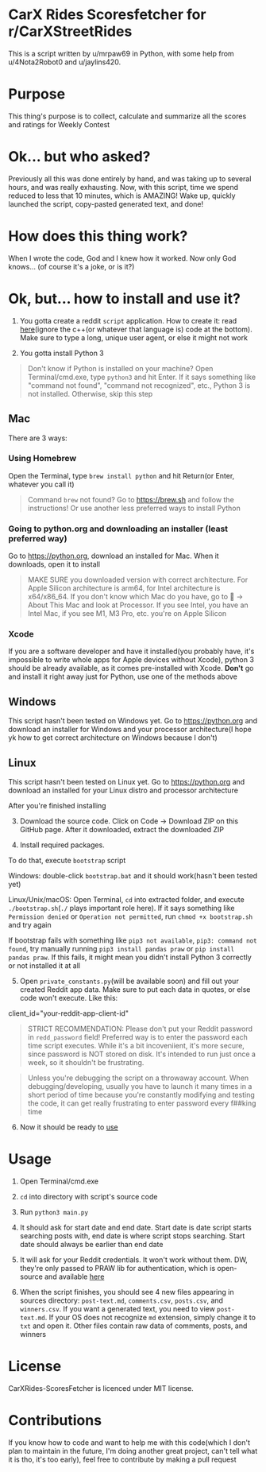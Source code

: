 # CarX Rides Scoresfetcher for r/CarXStreetRides

This is a script written by u/mrpaw69 in Python, with some help from u/4Nota2Robot0 and u/jaylins420.

# Purpose

This thing's purpose is to collect, calculate and summarize all the scores and ratings for Weekly Contest

# Ok... but who asked?
Previously all this was done entirely by hand, and was taking up to several hours, and was really exhausting. Now, with this script, time we spend reduced to less that 10 minutes, which is AMAZING! Wake up, quickly launched the script, copy-pasted generated text, and done!

# How does this thing work?

When I wrote the code, God and I knew how it worked. Now only God knows... (of course it's a joke, or is it?)

# Ok, but... how to install and use it?

1. You gotta create a reddit `script` application. How to create it: read [here](https://redditclient.readthedocs.io/en/latest/oauth/)(ignore the c++(or whatever that language is) code at the bottom). Make sure to type a long, unique user agent, or else it might not work

2. You gotta install Python 3
>Don't know if Python is installed on your machine? Open Terminal/cmd.exe, type `python3` and hit Enter. If it says something like "command not found", "command not recognized", etc., Python 3 is not installed. Otherwise, skip this step

## Mac

There are 3 ways:

### Using Homebrew

Open the Terminal, type `brew install python` and hit Return(or Enter, whatever you call it)
>Command `brew` not found? Go to https://brew.sh and follow the instructions! Or use another less preferred ways to install Python

### Going to python.org and downloading an installer (least preferred way)

Go to https://python.org, download an installed for Mac. When it downloads, open it to install
> MAKE SURE you downloaded version with correct architecture. For Apple Silicon architecture is arm64, for Intel architecture is x64/x86_64. If you don't know which Mac do you have, go to  -> About This Mac and look at Processor. If you see Intel, you have an Intel Mac, if you see M1, M3 Pro, etc. you're on Apple Silicon

### Xcode

If you are a software developer and have it installed(you probably have, it's impossible to write whole apps for Apple devices without Xcode), python 3 should be already available, as it comes pre-installed with Xcode. **Don't** go and install it right away just for Python, use one of the methods above

## Windows

This script hasn't been tested on Windows yet. Go to https://python.org and download an installer for Windows and your processor architecture(I hope yk how to get correct architecture on Windows because I don't)

## Linux

This script hasn't been tested on Linux yet. Go to https://python.org and download an installed for your Linux distro and processor architecture

After you're finished installing

3. Download the source code. Click on Code -> Download ZIP on this GitHub page. After it downloaded, extract the downloaded ZIP

4. Install required packages.

To do that, execute `bootstrap` script

Windows: double-click `bootstrap.bat` and it should work(hasn't been tested yet)

Linux/Unix/macOS: Open Terminal, `cd` into extracted folder, and execute `./bootstrap.sh`(`./` plays important role here). If it says something like `Permission denied` or `Operation not permitted`, run `chmod +x bootstrap.sh` and try again

If bootstrap fails with something like `pip3 not available`, `pip3: command not found`, try manually running `pip3 install pandas praw` or `pip install pandas praw`. If this fails, it might mean you didn't install Python 3 correctly or not installed it at all

5. Open `private_constants.py`(will be available soon) and fill out your created Reddit app data. Make sure to put each data in quotes, or else code won't execute. Like this:

client_id="your-reddit-app-client-id"
>STRICT RECOMMENDATION: Please don't put your Reddit password in `redd_password` field! Preferred way is to enter the password each time script executes. While it's a bit incoveniient, it's more secure, since password is NOT stored on disk. It's intended to run just once a week, so it shouldn't be frustrating.

>Unless you're debugging the script on a throwaway account. When debugging/developing, usually you have to launch it many times in a short period of time because you're constantly modifying and testing the code, it can get really frustrating to enter password every f##king time

6. Now it should be ready to [use](#usage)

# Usage

1. Open Terminal/cmd.exe

2. `cd` into directory with script's source code

3. Run `python3 main.py`

4. It should ask for start date and end date. Start date is date script starts searching posts with, end date is where script stops searching. Start date should always be earlier than end date

5. It will ask for your Reddit credentials. It won't work without them. DW, they're only passed to PRAW lib for authentication, which is open-source and available [here](https://github.com/praw-dev/praw)

6. When the script finishes, you should see 4 new files appearing in sources directory: `post-text.md`, `comments.csv`, `posts.csv`, and `winners.csv`. If you want a generated text, you need to view `post-text.md`. If your OS does not recognize `md` extension, simply change it to `txt` and open it. Other files contain raw data of comments, posts, and winners

# License

CarXRides-ScoresFetcher is licenced under MIT license.

# Contributions

If you know how to code and want to help me with this code(which I don't plan to maintain in the future, I'm doing another great project, can't tell what it is tho, it's too early), feel free to contribute by making a pull request